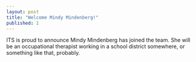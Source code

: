 ```yaml
---
layout: post
title: "Welcome Mindy Mindenberg!"
published: 1
---
```


ITS is proud to announce Mindy Mindenberg has joined the team. She will be an occupational therapist working in a school district somewhere, or something like that, probably.